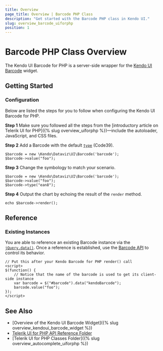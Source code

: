 ```yaml
---
title: Overview
page_title: Overview | Barcode PHP Class
description: "Get started with the Barcode PHP class in Kendo UI."
slug: overview_barcode_uiforphp
position: 1
---
```


# Barcode PHP Class Overview

The Kendo UI Barcode for PHP is a server-side wrapper for the [Kendo UI Barcode](/api/javascript/dataviz/ui/barcode) widget.

## Getting Started

### Configuration

Below are listed the steps for you to follow when configuring the Kendo UI Barcode for PHP.

**Step 1** Make sure you followed all the steps from the [introductory article on Telerik UI for PHP]({% slug overview_uiforphp %})&mdash;include the autoloader, JavaScript, and CSS files.

**Step 2** Add a Barcode with the default [`type`](/api/javascript/dataviz/ui/barcode/configuration/type) (Code39).



    $barcode = new \Kendo\Dataviz\UI\Barcode('barcode');
    $barcode->value("foo");

**Step 3** Change the symbology to match your scenario.



    $barcode = new \Kendo\Dataviz\UI\Barcode('barcode');
    $barcode->value("foo");
    $barcode->type("ean8");

**Step 4** Output the chart by echoing the result of the `render` method.



    echo $barcode->render();

## Reference

### Existing Instances

You are able to reference an existing Barcode instance via the [`jQuery.data()`](http://api.jquery.com/jQuery.data/). Once a reference is established, use the [Barcode API](/api/javascript/dataviz/ui/barcode#methods) to control its behavior.



    // Put this after your Kendo Barcode for PHP render() call
    <script>
    $(function() {
        // Notice that the name of the barcode is used to get its client-side instance
        var barcode = $("#barcode").data("kendoBarcode");
        barcode.value("foo");
    });
    </script>

## See Also

* [Overview of the Kendo UI Barcode Widget]({% slug overview_kendoui_barcode_widget %})
* [Telerik UI for PHP API Reference Folder](/api/php/Kendo/UI/AutoComplete)
* [Telerik UI for PHP Classes Folder]({% slug overview_autocomplete_uiforphp %})
